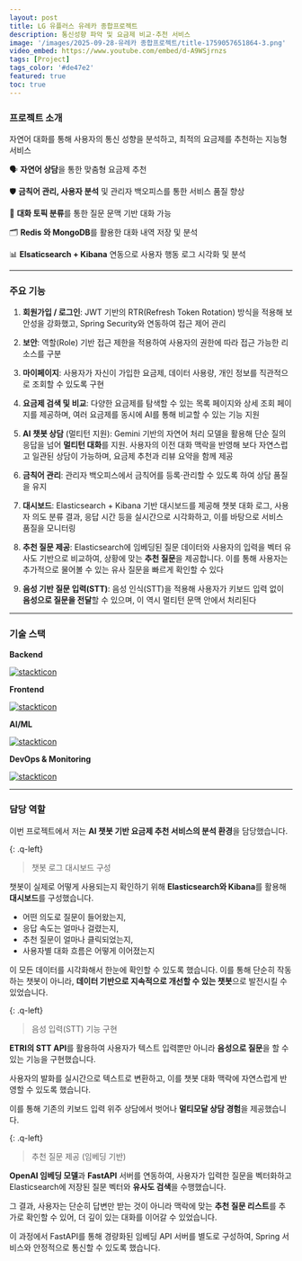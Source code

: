 ```yaml
---
layout: post
title: LG 유플러스 유레카 종합프로젝트
description: 통신성향 파악 및 요금제 비교·추천 서비스
image: '/images/2025-09-28-유레카 종합프로젝트/title-1759057651864-3.png'
video_embed: https://www.youtube.com/embed/d-A9WSjrnzs
tags: [Project]
tags_color: '#de47e2'
featured: true
toc: true
---
```


### 프로젝트 소개

자연어 대화를 통해 사용자의 통신 성향을 분석하고, 최적의 요금제를 추천하는 지능형 서비스

🗣️ **자연어 상담**을 통한 맞춤형 요금제 추천

🛡️ **금칙어 관리, 사용자 분석** 및 관리자 백오피스를 통한 서비스 품질 향상

🧠 **대화 토픽 분류**를 통한 질문 문맥 기반 대화 가능

🗂️ **Redis 와 MongoDB**를 활용한 대화 내역 저장 및 분석

📊 **Elsaticsearch + Kibana** 연동으로 사용자 행동 로그 시각화 및 분석

------

### 주요 기능

1. **회원가입 / 로그인**: JWT 기반의 RTR(Refresh Token Rotation) 방식을 적용해 보안성을 강화했고, Spring Security와 연동하여 접근 제어 관리

2. **보안**: 역할(Role) 기반 접근 제한을 적용하여 사용자의 권한에 따라 접근 가능한 리소스를 구분

3. **마이페이지**: 사용자가 자신이 가입한 요금제, 데이터 사용량, 개인 정보를 직관적으로 조회할 수 있도록 구현

4. **요금제 검색 및 비교**: 다양한 요금제를 탐색할 수 있는 목록 페이지와 상세 조회 페이지를 제공하며, 여러 요금제를 동시에 AI를 통해 비교할 수 있는 기능 지원

5. **AI 챗봇 상담** (멀티턴 지원): Gemini 기반의 자연어 처리 모델을 활용해 단순 질의응답을 넘어 **멀티턴 대화**를 지원. 사용자의 이전 대화 맥락을 반영해 보다 자연스럽고 일관된 상담이 가능하며, 요금제 추천과 리뷰 요약을 함께 제공

6. **금칙어 관리**: 관리자 백오피스에서 금칙어를 등록·관리할 수 있도록 하여 상담 품질을 유지

7. **대시보드**: Elasticsearch + Kibana 기반 대시보드를 제공해 챗봇 대화 로그, 사용자 의도 분류 결과, 응답 시간 등을 실시간으로 시각화하고, 이를 바탕으로 서비스 품질을 모니터링

8. **추천 질문 제공**: Elasticsearch에 임베딩된 질문 데이터와 사용자의 입력을 벡터 유사도 기반으로 비교하여, 상황에 맞는 **추천 질문**을 제공합니다. 이를 통해 사용자는 추가적으로 물어볼 수 있는 유사 질문을 빠르게 확인할 수 있다
9. **음성 기반 질문 입력(STT)**: 음성 인식(STT)을 적용해 사용자가 키보드 입력 없이 **음성으로 질문을 전달**할 수 있으며, 이 역시 멀티턴 문맥 안에서 처리된다

------

###  기술 스택

**Backend**

[![stackticon](https://firebasestorage.googleapis.com/v0/b/stackticon-81399.appspot.com/o/images%2F1759059073351?alt=media&token=22eaaffa-d5d0-4c6b-8768-68ca74d0aea5)](https://github.com/msdio/stackticon)

**Frontend**

[![stackticon](https://firebasestorage.googleapis.com/v0/b/stackticon-81399.appspot.com/o/images%2F1759059146357?alt=media&token=1aa60666-9c1f-48d3-9a39-e44c98efa126)](https://github.com/msdio/stackticon)

**AI/ML**

[![stackticon](https://firebasestorage.googleapis.com/v0/b/stackticon-81399.appspot.com/o/images%2F1759059214584?alt=media&token=ebec7f35-2462-4a8f-9410-e7998290b225)](https://github.com/msdio/stackticon)

**DevOps & Monitoring**

[![stackticon](https://firebasestorage.googleapis.com/v0/b/stackticon-81399.appspot.com/o/images%2F1759059252027?alt=media&token=b626ca73-14ba-44f3-915f-ec7854136c69)](https://github.com/msdio/stackticon)

------

### 담당 역할

이번 프로젝트에서 저는 **AI 챗봇 기반 요금제 추천 서비스의 분석 환경**을 담당했습니다.

{: .q-left}

> 챗봇 로그 대시보드 구성

챗봇이 실제로 어떻게 사용되는지 확인하기 위해 **Elasticsearch와 Kibana**를 활용해 **대시보드**를 구성했습니다.

- 어떤 의도로 질문이 들어왔는지,
- 응답 속도는 얼마나 걸렸는지,
- 추천 질문이 얼마나 클릭되었는지,
- 사용자별 대화 흐름은 어떻게 이어졌는지

이 모든 데이터를 시각화해서 한눈에 확인할 수 있도록 했습니다. 이를 통해 단순히 작동하는 챗봇이 아니라, **데이터 기반으로 지속적으로 개선할 수 있는 챗봇**으로 발전시킬 수 있었습니다.

{: .q-left}

> 음성 입력(STT) 기능 구현

**ETRI의 STT API**를 활용하여 사용자가 텍스트 입력뿐만 아니라 **음성으로 질문**을 할 수 있는 기능을 구현했습니다. 

사용자의 발화를 실시간으로 텍스트로 변환하고, 이를 챗봇 대화 맥락에 자연스럽게 반영할 수 있도록 했습니다. 

이를 통해 기존의 키보드 입력 위주 상담에서 벗어나 **멀티모달 상담 경험**을 제공했습니다.

{: .q-left}

> 추천 질문 제공 (임베딩 기반)

**OpenAI 임베딩 모델**과 **FastAPI** 서버를 연동하여, 사용자가 입력한 질문을 벡터화하고 Elasticsearch에 저장된 질문 벡터와 **유사도 검색**을 수행했습니다.

그 결과, 사용자는 단순히 답변만 받는 것이 아니라 맥락에 맞는 **추천 질문 리스트**를 추가로 확인할 수 있어, 더 깊이 있는 대화를 이어갈 수 있었습니다.

이 과정에서 FastAPI를 통해 경량화된 임베딩 API 서버를 별도로 구성하여, Spring 서비스와 안정적으로 통신할 수 있도록 했습니다.
